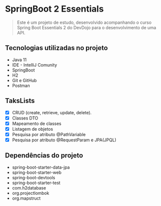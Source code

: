 # SpringBoot 2 Essentials

> Este é um projeto de estudo, desenvolvido acompanhando o curso Spring Boot Essentials 2 do DevDojo para o desenvolvimento de uma API.

## Tecnologias utilizadas no projeto
* Java 11
* IDE - IntelliJ Comunity
* SpringBoot
* H2
* Git e GitHub
* Postman

## TaksLists
- [x] CRUD (create, retrieve, update, delete).
- [x] Classes DTO
- [x] Mapeamento de classes
- [x] Listagem de objetos
- [x] Pesquisa por atributo @PathVariable 
- [x] Pesquisa por atributo @RequestParam e JPA(JPQL)

## Dependências do projeto
* spring-boot-starter-data-jpa
* spring-boot-starter-web
* spring-boot-devtools
* spring-boot-starter-test
* com.h2database
* org.projectlombok
* org.mapstruct

